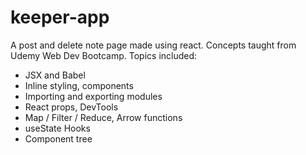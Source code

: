 # keeper-app
A post and delete note page made using react. Concepts taught from Udemy Web Dev Bootcamp.
Topics included:
- JSX and Babel
- Inline styling, components
- Importing and exporting modules
- React props, DevTools
- Map / Filter / Reduce, Arrow functions
- useState Hooks
- Component tree
